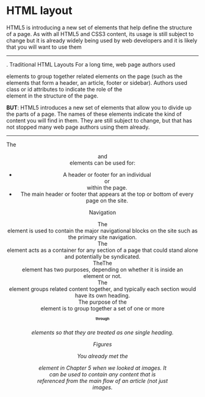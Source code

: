 # HTML layout

HTML5 is introducing a new set of
elements that help define the structure of
a page.
As with all HTML5 and CSS3 content, its usage is still
subject to change but it is already widely being used by web
developers and it is likely that you will want to use them

******************************************************************************************************************************************************************************
.
Traditional HTML
Layouts
For a long time, web page authors used <div> elements to group
together related elements on the page (such as the elements that form a
header, an article, footer or sidebar). Authors used class or id attributes
to indicate the role of the <div> element in the structure of the page.

 **BUT**:
HTML5 introduces a new set of elements that allow you to divide up the
parts of a page. The names of these elements indicate the kind of content
you will find in them. They are still subject to change, but that has not
stopped many web page authors using them already.

***********************************************************************************************************************************************************************************

 The <header> and <footer>
 elements can be used for:
 
- A header or footer for an
  individual <article> or
  <section> within the page.
- The main header or footer
 that appears at the top or
 bottom of every page on the
 site. 
 
 
 Navigation
 <nav>
 The <nav> element is used to
 contain the major navigational
 blocks on the site such as the
 primary site navigation.
 
 
 <article>
 The <article> element acts as
 a container for any section of a
 page that could stand alone and
 potentially be syndicated.


<aside>
 TheThe <aside> element has two
 purposes, depending on whether
 it is inside an <article>
 element or not.
 
 
 <section>
 The <section> element groups
 related content together, and
 typically each section would
 have its own heading.
 
 
 <hgroup>
 The purpose of the <hgroup>
element is to group together a
set of one or more <h1> through
<h6> elements so that they are
treated as one single heading. 



Figures
<figure> <figcaption>
You already met the <figure>
element in Chapter 5 when we
looked at images. It can be used
to contain any content that is
referenced from the main flow of
an article (not just images.
